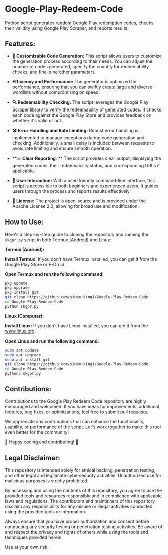 # Google-Play-Redeem-Code
Python script generates random Google Play redemption codes, checks their validity using Google Play Scraper, and reports results.

## **Features:**

- **🔧 Customizable Code Generation:** This script allows users to customize the generation process according to their needs. You can adjust the number of codes generated, specify the country for redeemability checks, and fine-tune other parameters.
- **Efficiency and Performance:** The generator is optimized for performance, ensuring that you can swiftly create large and diverse wordlists without compromising on speed.

- **🔍 Redeemability Checking:** The script leverages the Google Play Scraper library to verify the redeemability of generated codes. It checks each code against the Google Play Store and provides feedback on whether it's valid or not.

- **🛠️ Error Handling and Rate Limiting:** Robust error handling is implemented to manage exceptions during code generation and checking. Additionally, a small delay is included between requests to avoid rate limiting and ensure smooth operation.

- **📊 𝐂𝐥𝐞𝐚𝐫 𝐑𝐞𝐩𝐨𝐫𝐭𝐢𝐧𝐠: ** The script provides clear output, displaying the generated codes, their redeemability status, and corresponding URLs if applicable.

- **🤖 User Interaction:** With a user-friendly command-line interface, this script is accessible to both beginners and experienced users. It guides users through the process and reports results effectively.

- **📜 License:** The project is open-source and is provided under the Apache License 2.0, allowing for broad use and modification.

## **How to Use:**

Here's a step-by-step guide to cloning the repository and running the `skgpr.py` script in both Termux (Android) and Linux:

**Termux (Android):**

 **Install Termux:**
   If you don't have Termux installed, you can get it from the Google Play Store or F-Droid.

 **Open Termux and run the following command:**
   ```bash
   pkg update
   pkg upgrade
   pkg install git
   git clone https://github.com/siwam-king1/Google-Play-Redeem-Code
   cd Google-Play-Redeem-Code
   python skgpr.py
   ```

   **Linux (Computer):**

 **Install Linux:**
   If you don't have Linux installed, you can get it from the www.linux.org.

 **Open Linux and run the following command:**
 ```bash  
 sudo apt update
sudo apt upgrade
sudo apt install git
git clone https://github.com/siwam-king1/Google-Play-Redeem-Code
cd Google-Play-Redeem-Code
python3 skgpr.py
```
## **Contributions:**
Contributions to the Google Play Redeem Code repository are highly encouraged and welcomed. If you have ideas for improvements, additional features, bug fixes, or optimizations, feel free to submit pull requests.

We appreciate any contributions that can enhance the functionality, usability, or performance of the script. Let's work together to make this tool even better for the community!

🚀 Happy coding and contributing! 🤝

## **Legal Disclaimer:** 
This repository is intended solely for ethical hacking, penetration testing, and other legal and legitimate cybersecurity activities. Unauthorized use for malicious purposes is strictly prohibited.

By accessing and using the contents of this repository, you agree to use the provided tools and resources responsibly and in compliance with applicable laws and regulations. The contributors and maintainers of this repository disclaim any responsibility for any misuse or illegal activities conducted using the provided tools or information.

Always ensure that you have proper authorization and consent before conducting any security testing or penetration testing activities. Be aware of and respect the privacy and rights of others while using the tools and techniques provided herein.

Use at your own risk.  
